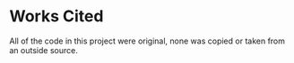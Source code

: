 # Works Cited

All of the code in this project were original, none was copied or taken from an outside source.